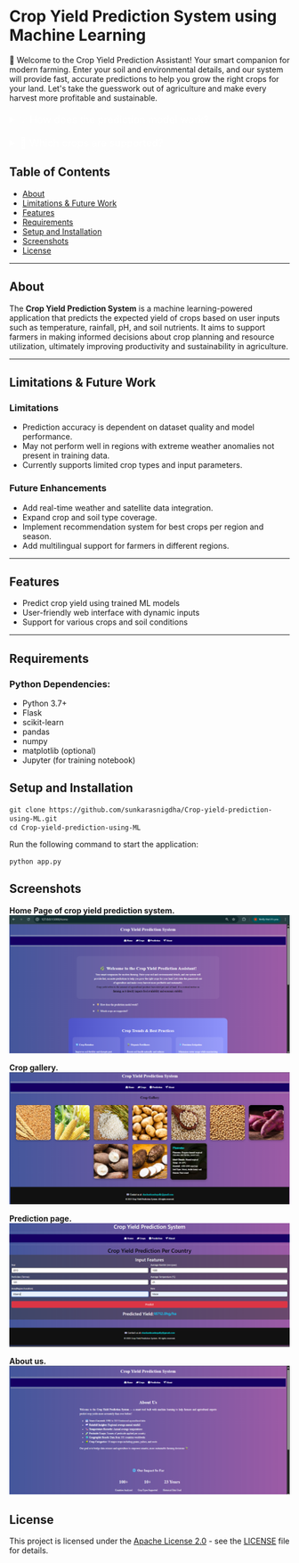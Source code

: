 # Crop Yield Prediction System using Machine Learning 

 🌿 Welcome to the Crop Yield Prediction Assistant!
Your smart companion for modern farming. Enter your soil and environmental details, and our system will
            provide fast, accurate predictions to help you grow the right crops for your land. Let's take the guesswork
            out
            of agriculture and make every harvest more profitable and sustainable.
<details style="max-width: 800px; margin: 20px auto; color: white;">
        <summary style="font-size: 18px; cursor: pointer;">💡 How does the prediction model work?</summary>
        <p style="margin-top: 10px;">It uses a machine learning algorithm trained on historical data including rainfall,
            temperature, pesticides, etc., to forecast likely yield output.</p>
    </details>
 <details style="max-width: 800px; margin: 10px auto; color: white;">
        <summary style="font-size: 18px; cursor: pointer;">🌾 Which crops are supported?</summary>
        <p style="margin-top: 10px;">Currently, the system supports 10 major crops like wheat, rice, maize, pulses, and
            more.</p>
    </details>


## Table of Contents

- [About](#about)
- [Limitations & Future Work](#limitations--future-work)
- [Features](#features)
- [Requirements](#requirements)
- [Setup and Installation](#setup-and-installation)
- [Screenshots](#screenshots)
- [License](#license)

---

## About

The **Crop Yield Prediction System** is a machine learning-powered application that predicts the expected yield of crops based on user inputs such as temperature, rainfall, pH, and soil nutrients. It aims to support farmers in making informed decisions about crop planning and resource utilization, ultimately improving productivity and sustainability in agriculture.

---

## Limitations & Future Work

### Limitations
- Prediction accuracy is dependent on dataset quality and model performance.
- May not perform well in regions with extreme weather anomalies not present in training data.
- Currently supports limited crop types and input parameters.

### Future Enhancements
- Add real-time weather and satellite data integration.
- Expand crop and soil type coverage.
- Implement recommendation system for best crops per region and season.
- Add multilingual support for farmers in different regions.

---

## Features

- Predict crop yield using trained ML models
- User-friendly web interface with dynamic inputs
- Support for various crops and soil conditions


---

## Requirements

### Python Dependencies:
- Python 3.7+
- Flask
- scikit-learn
- pandas
- numpy
- matplotlib (optional)
- Jupyter (for training notebook)

## Setup and Installation

```shell
git clone https://github.com/sunkarasnigdha/Crop-yield-prediction-using-ML.git
cd Crop-yield-prediction-using-ML
```
Run the following command to start the application:
```shell
python app.py
```
## Screenshots

**Home Page of crop yield prediction system.**
![Home Page](screenshots/home.png)


**Crop gallery.**
![crop](screenshots/gallery.png)

**Prediction page.**
![prediction](screenshots/prediction.png)

**About us.**
![About](screenshots/about.png)
## License

This project is licensed under the [Apache License 2.0](LICENSE) - see the [LICENSE](LICENSE) file for details.
